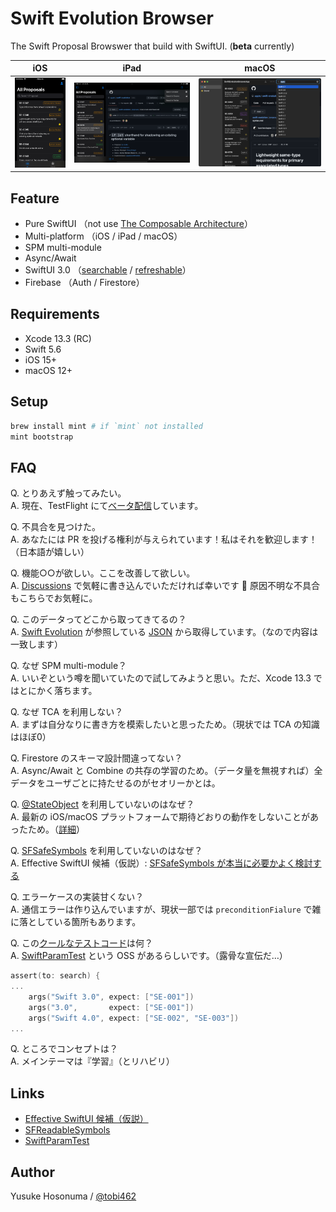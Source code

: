 # Swift Evolution Browser

The Swift Proposal Browswer that build with SwiftUI. (**beta** currently)

|iOS|iPad|macOS|
|--|--|--|
|<img src="./Screenshot/screenshot-ios.png" width="160px">|<img src="./Screenshot/screenshot-ipad.png" width="400px">|<img src="./Screenshot/screenshot-mac.png" width="400px">|

## Feature
- Pure SwiftUI （not use [The Composable Architecture](https://github.com/pointfreeco/swift-composable-architecture)）
- Multi-platform （iOS / iPad / macOS）
- SPM multi-module
- Async/Await
- SwiftUI 3.0 （[searchable](https://developer.apple.com/documentation/swiftui/emptyview/searchable(text:placement:)) / [refreshable](https://developer.apple.com/documentation/SwiftUI/View/refreshable(action:))）
- Firebase （Auth / Firestore）

## Requirements

- Xcode 13.3 (RC)
- Swift 5.6
- iOS 15+
- macOS 12+

## Setup

```bash
brew install mint # if `mint` not installed
mint bootstrap
```

## FAQ
Q. とりあえず触ってみたい。<br>
A. 現在、TestFlight にて[ベータ配信](https://testflight.apple.com/join/5TM5bE8P)しています。

Q. 不具合を見つけた。<br>
A. あなたには PR を投げる権利が与えられています！私はそれを歓迎します！（日本語が嬉しい）

Q. 機能○○が欲しい。ここを改善して欲しい。<br>
A. [Discussions](https://github.com/YusukeHosonuma/Swift-Evolution-Browser/discussions) で気軽に書き込んでいただければ幸いです :pray: 原因不明な不具合もこちらでお気軽に。

Q. このデータってどこから取ってきてるの？<br>
A. [Swift Evolution](https://apple.github.io/swift-evolution/) が参照している [JSON](https://data.swift.org/swift-evolution/proposals) から取得しています。（なので内容は一致します）

Q. なぜ SPM multi-module？<br>
A. いいぞという噂を聞いていたので試してみようと思い。ただ、Xcode 13.3 ではとにかく落ちます。

Q. なぜ TCA を利用しない？<br>
A. まずは自分なりに書き方を模索したいと思ったため。（現状では TCA の知識はほぼ0）

Q. Firestore のスキーマ設計間違ってない？<br>
A. Async/Await と Combine の共存の学習のため。（データ量を無視すれば）全データをユーザごとに持たせるのがセオリーかとは。

Q. [@StateObject](https://developer.apple.com/documentation/swiftui/stateobject) を利用していないのはなぜ？<br>
A. 最新の iOS/macOS プラットフォームで期待どおりの動作をしないことがあったため。（[詳細](https://github.com/YusukeHosonuma/Swift-Evolution-Browser/blob/0.1.0/Root/Sources/Proposal/View/ProposalListContainerView.swift#L25-L35)）

Q.  [SFSafeSymbols](https://github.com/SFSafeSymbols/SFSafeSymbols) を利用していないのはなぜ？<br>
A. Effective SwiftUI 候補（仮説）: [SFSafeSymbols が本当に必要かよく検討する](https://zenn.dev/link/comments/4547fe0f96de01)

Q. エラーケースの実装甘くない？<br>
A. 通信エラーは作り込んでいますが、現状一部では `preconditionFialure` で雑に落としている箇所もあります。

Q. この[クールなテストコード](https://github.com/YusukeHosonuma/Swift-Evolution-Browser/blob/0.1.0/Root/Tests/ProposalTests/Array%2BProposalTests.swift#L52-L79)は何？<br>
A. [SwiftParamTest](https://github.com/YusukeHosonuma/SwiftParamTest) という OSS があるらしいです。（露骨な宣伝だ…）
```swift
assert(to: search) {
...
    args("Swift 3.0", expect: ["SE-001"])
    args("3.0",       expect: ["SE-001"])
    args("Swift 4.0", expect: ["SE-002", "SE-003"])
...
```

Q. ところでコンセプトは？<br>
A. メインテーマは『学習』（とリハビリ）

## Links

- [Effective SwiftUI 候補（仮説）](https://zenn.dev/tobi462/scraps/905f2e6ac9b895)
- [SFReadableSymbols](https://github.com/YusukeHosonuma/SFReadableSymbols)
- [SwiftParamTest](https://github.com/YusukeHosonuma/SwiftParamTest)

## Author

Yusuke Hosonuma / [@tobi462](https://twitter.com/tobi462)
